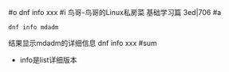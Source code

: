 #o
dnf info xxx
#i
鸟哥-鸟哥的Linux私房菜 基础学习篇 3ed|706
#a
```
dnf info mdadm
```
结果显示mdadm的详细信息
dnf info xxx
#sum
- info是list详细版本
